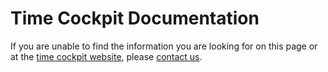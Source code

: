 # Time Cockpit Documentation
If you are unable to find the information you are looking for on this page or at the [time cockpit website](http://www.timecockpit.com), please [contact us](http://www.timecockpit.com/help-support/contact-us).